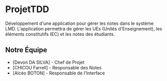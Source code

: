# ProjetTDD
Développement d'une application pour gérer les notes dans le système LMD. L'application permettra de gérer les UEs (Unités d'Enseignement), les éléments constitutifs (EC) et les notes des étudiants.

## Notre Équipe
- [Devon DA SILVA] - Chef de Projet
- [CHICOU Farrell] - Responsable des Notes
- [Alcéo BOTON] - Responsable de l'Interface
